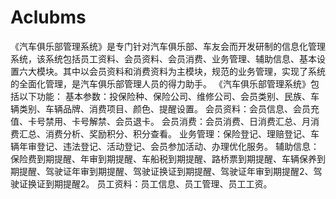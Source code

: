 # Aclubms
 《汽车俱乐部管理系统》是专门针对汽车俱乐部、车友会而开发研制的信息化管理系统，该系统包括员工资料、会员资料、会员消费、业务管理、辅助信息、基本设置六大模块。其中以会员资料和消费资料为主模块，规范的业务管理，实现了系统的全面化管理，是汽车俱乐部管理人员的得力助手。 《汽车俱乐部管理系统》包括以下功能： 基本参数：投保险种、保险公司、维修公司、会员类别、民族、车辆类别、车辆品牌、消费项目、颜色、提醒设置。 会员资料：会员信息、会员充值、卡号禁用、卡号解禁、会员退卡。 会员消费：会员消费、日消费汇总、月消费汇总、消费分析、奖励积分、积分查看。 业务管理：保险登记、理赔登记、车辆年审登记、违法登记、活动登记、会员参加活动、办理优化服务。 辅助信息：保险费到期提醒、年审到期提醒、车船税到期提醒、路桥票到期提醒、车辆保养到期提醒、驾驶证年审到期提醒、驾驶证换证到期提醒、驾驶证年审到期提醒2、驾驶证换证到期提醒2。 员工资料：员工信息、员工管理、员工工资。
